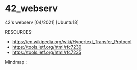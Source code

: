 # 42_webserv
42's webserv [04/2021] [Ubuntu18]

RESOURCES:
- https://en.wikipedia.org/wiki/Hypertext_Transfer_Protocol
- https://tools.ietf.org/html/rfc7230
- https://tools.ietf.org/html/rfc7235



Mindmap :
